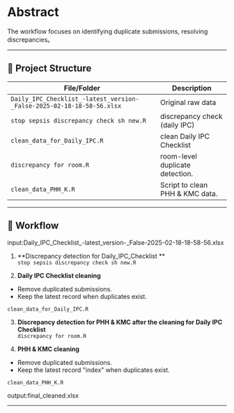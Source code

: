 # Abstract


The workflow focuses on identifying duplicate submissions, resolving discrepancies。

---
  
  ## 📂 Project Structure
  
  | File/Folder                                                          | Description                     |
  |----------------------------------------------------------------------|---------------------------------|
  | `Daily_IPC_Checklist_-latest_version-_False-2025-02-18-18-58-56.xlsx`| Original raw data               |
  | `stop sepsis discrepancy check sh new.R `                            | discrepancy check (daily IPC)   |
  | `clean_data_for_Daily_IPC.R `                                        | clean Daily IPC Checklist       |
  | `discrepancy for room.R `                                            | room-level duplicate detection. |    
  | `clean_data_PHH_K.R  `                                               | Script to clean PHH & KMC data. |
  
  
  
  ---
  
  ## 🚀 Workflow
  input:Daily_IPC_Checklist_-latest_version-_False-2025-02-18-18-58-56.xlsx


1. **Discrepancy detection for Daily_IPC_Checklist **  
  `stop sepsis discrepancy check sh new.R`

2. **Daily IPC Checklist cleaning**  
  - Remove duplicated submissions.  
- Keep the latest record when duplicates exist.  

`clean_data_for_Daily_IPC.R`

3. **Discrepancy detection for PHH & KMC after the cleaning for Daily IPC Checklist**          
  `discrepancy for room.R`


4. **PHH & KMC cleaning**  
  - Remove duplicated submissions.  
- Keep the latest record "index" when duplicates exist. 

`clean_data_PHH_K.R `  

output:final_cleaned.xlsx

---
